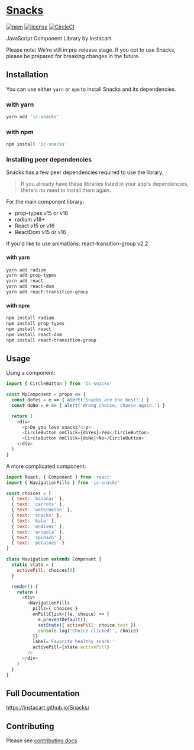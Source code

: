[Snacks](https://instacart.github.io/Snacks/)
=========================
[![npm](https://img.shields.io/npm/v/ic-snacks.svg?style=flat-square)](https://www.npmjs.com/package/ic-snacks) [![license](https://img.shields.io/npm/l/ic-snacks.svg?style=flat-square)](https://github.com/instacart/Snacks/blob/master/LICENSE) [![CircleCI](https://circleci.com/gh/instacart/Snacks.svg?style=shield)](https://circleci.com/gh/instacart/Snacks)

JavaScript Component Library by Instacart

Please note: We're still in pre-release stage. If you opt to use Snacks, please be prepared for breaking changes in the future.

## Installation
You can use either `yarn` or `npm` to install Snacks and its dependencies.

### with yarn
```sh
yarn add 'ic-snacks'
```

### with npm
```sh
npm install 'ic-snacks'
```
### Installing peer dependencies
Snacks has a few peer dependencies required to use the library.
> If you already have these libraries listed in your app's dependencies, there's no need to install them again.

For the main component library:
- prop-types v15 or v16
- radium v18+
- React v15 or v16
- ReactDom v15 or v16

If you'd like to use animations: react-transition-group v2.2


#### with yarn
```sh
yarn add radium
yarn add prop-types
yarn add react
yarn add react-dom
yarn add react-transition-group
```

#### with npm
```sh
npm install radium
npm install prop-types
npm install react
npm install react-dom
npm install react-transition-group
```

## Usage

Using a component:
```js
import { CircleButton } from 'ic-snacks'

const MyComponent = props => {
  const doYes = e => { alert('Snacks are the best!') }
  const doNo = e => { alert('Wrong choice, choose again.') }

  return (
    <div>
      <p>Do you love snacks?</p>
      <CircleButton onClick={doYes}>Yes</CircleButton>
      <CircleButton onClick={doNo}>No</CircleButton>
    </div>
  )
}
```

A more complicated component:
```js
import React, { Component } from 'react'
import { NavigationPills } from 'ic-snacks'

const choices = [
  { text: 'bananas' },
  { text: 'carrots' },
  { text: 'watermelon' },
  { text: 'snacks' },
  { text: 'kale' },
  { text: 'endives' },
  { text: 'arugula' },
  { text: 'spinach' },
  { text: 'potatoes' }
]

class Navigation extends Component {
  static state = {
    activePill: choices[0]
  }

  render() {
    return (
      <div>
        <NavigationPills
          pills={ choices }
          onPillClick={(e, choice) => {
            e.preventDefault();
            setState({ activePill: choice.text })
            console.log('Choice clicked!', choice)
          }}
          label='Favorite healthy snack:'
          activePill={state.activePill}
        />
      </div>
    )
  }
}
```

## Full Documentation
https://instacart.github.io/Snacks/

## Contributing
Please see [contributing docs](https://github.com/instacart/Snacks/blob/master/CONTRIBUTING.MD)
